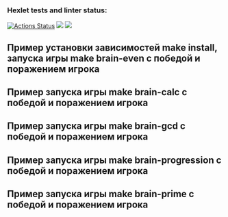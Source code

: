 ### Hexlet tests and linter status:
[![Actions Status](https://github.com/Mikhail325/php-project-45/workflows/hexlet-check/badge.svg)](https://github.com/Mikhail325/php-project-45/actions)
<a href="https://codeclimate.com/github/Mikhail325/php-project-45/maintainability"><img src="https://api.codeclimate.com/v1/badges/de20e2d18547dd216550/maintainability" /></a>
<a href="https://codeclimate.com/github/Mikhail325/php-project-45/test_coverage"><img src="https://api.codeclimate.com/v1/badges/de20e2d18547dd216550/test_coverage" /></a>

## Пример установки зависимостей make install, запуска игры make brain-even с победой и поражением игрока

<script async id="asciicast-JYMovo1BJIXMEl7r6n29QTmgj" src="https://asciinema.org/a/JYMovo1BJIXMEl7r6n29QTmgj.js"></script>

## Пример запуска игры make brain-calc с победой и поражением игрока

<script async id="asciicast-HCXK59l8vtcC7yb9EeMDZtB6D" src="https://asciinema.org/a/HCXK59l8vtcC7yb9EeMDZtB6D.js"></script>

## Пример запуска игры make brain-gcd с победой и поражением игрока

<script async id="asciicast-SLPMwKHWx6TKRLWYSwzPga9Qg" src="https://asciinema.org/a/SLPMwKHWx6TKRLWYSwzPga9Qg.js"></script>

## Пример запуска игры make brain-progression с победой и поражением игрока

<script async id="asciicast-dHVHiMf4ogxJodtpyxgfc5XwG" src="https://asciinema.org/a/dHVHiMf4ogxJodtpyxgfc5XwG.js"></script>

## Пример запуска игры make brain-prime с победой и поражением игрока

<script async id="asciicast-cx3XWNGBb96wNrv6gNv4uOMiB" src="https://asciinema.org/a/cx3XWNGBb96wNrv6gNv4uOMiB.js"></script>